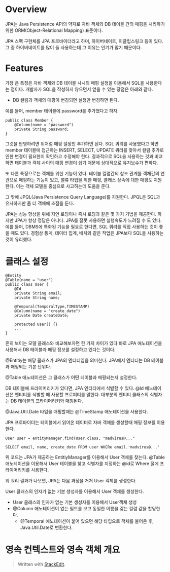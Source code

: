 # Overview

JPA는 Java Persistence API의 약자로 자바 객체와 DB 테이블 간의 매핑을 처리하기 위한 ORM(Object-Relational Mapping) 표준이다. 

JPA 스펙 구현체를 JPA 프로바이더라고 하며, 하이버네이트, 이클립스링크 등이 있다. 그 중 하이버네이트를 많이 들 사용하는데 그 이유는 인기가 많기 때문이다. 

#  Features

가장 큰 특징은 자바 객체와 DB 테이블 사시의 매핑 설정을 이용해서 SQL을 사용한다는 점이다. 개발자가 SQL을 작성하지 않으면서 얻을 수 있는 장점은 아래와 같다. 

* DB 컬럼과 객체의 매핑이 변경되면 설정만 변경하면 된다. 

예를 들어, member 테이블에 password를 추가했다고 하자. 
```
public class Member {
	@Column(name = "password")
	private String password;
}
```
그것을 반영하려면 위처럼 매핑 설정만 추가하면 된다. SQL 쿼리를 사용했다고 하면 member 테이블에 접근하는 INSERT, SELECT, UPDATE 쿼리를 찾아서 컬럼 추가로 인한 변경이 필요한지 확인하고 수정해야 한다. 결과적으로 SQL을 사용하는 것과 비교하면 태이블과 객체 사이의 매핑 변경이 쉽기 때문에 상대적으로 유지보수가 편하다. 

또 다른 특징으로는 객체를 위한 기능이 있다. 테이블 컬럼간의 참조 관계를 객체간의 연관으로 매핑하는 기능이 있고, 밸류 타입을 위한 매핑, 클래스 상속에 대한 매핑도 지원한다. 이는 객체 모델을 중심으로 사고하는데 도움을 준다. 

그 밖에 JPQL(Java Persistence Query Language)를 지원한다. JPQL은 SQL과 유사하지만 좀 더 객체에 초점을 둔다. 

JPA는 성능 향상을 위해 지연 로딩이나 즉시 로딩과 같은 몇 가지 기법을 제공한다. 하지만 JPA가 항상 정답은 아니다. JPA를 잘못 사용하면 실행속도가 느려질 수 도 있다. 예를 들어, DBMS에 특화된 기능을 필요로 한다면, SQL 쿼리를 직접 사용하는 것이 좋을 때도 있다. 경험상 통계, 데이터 집계, 배치와 같은 작업은 JPA보다 SQL을 사용하는 것이 유리했다. 

# 클래스 설정

```
@Entity
@Table(name = "user")
public class User {
	@Id
	private String email;
	private String name;

	@Temporal(TemporalType,TIMESTAMP)
	@Column(name = "create_date")
	private Date createDate;
	
	protected User() {}
	...
}
``` 

흔히 보이는 모델 클래스와 비교해보자면 한 가지 차이가 있다 바로 JPA 애노테이션을 사용해서 DB 테이블과 매핑 정보를 설정하고 있다는 것이다. 

@Entitiy는 해당 클래스가 JPA의 엔티티임을 의미한다. JPA에서 엔티티는 DB 테이블과 매핑되는 기본 단위다. 

@Table 애노테이션은 그 클래스가 어떤 테이블과 매핑되는지 설정한다. 

DB 테이블에 프라이머리키가 있다면, JPA 엔티티에서 식별할 수 있다. @Id 애노테이션은 엔티티를 식별할 때 사용할 프로퍼티를 말한다. 대부분의 엔티티 클래스의 식별자는 DB 테이블의 프라이머리키와 매핑된다. 

@Java.Util.Date 타입을 매핑할때는 @TimeStamp 애노테이션을 사용한다. 

JPA 프로바이더는 테이블에서 읽어온 데이터로 자바 객체를 생성할때 매핑 정보를 이용한다. 
```
User user = entityManager.find(User.class, "madvirus@..."

SELECT email, name, create_date FROM user WHERe email.'madvirus@...'
```

위 코드는 JPA가 제공하는 EntitiyManager를 이용해서 User 객체를 찾는다. @Table 애노테이션을 이용해서 User 테이블을 찾고 식별자를 지정하는 @id로 Where 절에 프라이머리키를 사용한다. 

위 쿼리 결과가 나오면, JPA는 다음 과정을 거쳐 User 객체를 생성한다.

User 클래스의 인자가 없는 기본 생성자를 이용해서 User 객체를 생성한다. 

* User 클래스의 인자가 없는 기본 생성자를 이용해서 User객체 생성
* @Column 애노테이션이 없는 필드를 보고 동일한 이름을 갖는 컬럼 값을 할당한다.
	* @Temporal 애노테이션이 붙어 있으면 해당 타입으로 객체를 불어온 후, Java.Util.Date로 변환한다.


# 영속 컨텍스트와 영속 객체 개요











> Written with [StackEdit](https://stackedit.io/).
<!--stackedit_data:
eyJoaXN0b3J5IjpbMjA1MzA1MTg4NCwtNDUyMTY2MTI3LC0yMT
Q2NzM2MTQ3LC0zMzM5Njg2NjBdfQ==
-->